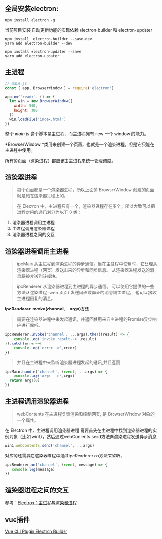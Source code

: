 ## 全局安装electron:

```
npm install electron -g
```

当前项目安装 自动更新功能的实现依赖 electron-builder 和 electron-updater

```
npm install  electron-builder --save-dev
yarn add electron-builder --dev

npm install electron-updater --save
yarn add electron-updater
```

## 主进程

```js
// main.js
const { app, BrowserWindow } = require('electron')

app.on('ready', () => {
  let win = new BrowserWindow({
    width: 500,
    height: 300
  })
  win.loadFile('index.html')
})
```

整个 *main.js* 这个脚本是主进程，而主进程拥有 new 一个 window 的能力。

*BrowserWindow *类用来创建一个页面，也就是一个渲染进程，但是它只能在主进程中使用。

所有的页面（渲染进程）都应该由主进程来统一管理调度。

## 渲染器进程

> 每个页面都是一个渲染器进程，所以上面的 BrowserWindow 创建的页面就是跑在渲染器进程上的。

> 在 Electron 中，主进程只有一个，渲染器进程存在多个，所以大致可以把进程之间的通讯划分为以下 3 类：

1. 渲染器进程调用主进程
2. 主进程调用渲染器进程
3. 渲染器进程之间的交互

## 渲染器进程调用主进程

> ipcMain 从主进程到渲染进程的异步通信。当在主进程中使用时，它处理从渲染器进程（网页）发送出来的异步和同步信息。 从渲染器进程发送的消息将被发送到该模块。

> ipcRenderer 从渲染器进程到主进程的异步通信。 可以使用它提供的一些方法从渲染进程 (web 页面) 发送同步或异步的消息到主进程。 也可以接收主进程回复的消息。

**ipcRenderer.invoke(channel, ...args)方法**

> 需要在渲染器进程中来发起通讯，并返回使用来自主进程的Promise异步响应进行解析。

```js
ipcRenderer.invoke('channel', ...args).then((result) => {
	console.log('invoke result-->',result)
}).catch(error=>{
	console.log('error-->',error)
})
```

> 并且在主进程中来监听渲染器进程发起的通讯,并且返回

```js
ipcMain.handle('channel', (event, ...args) => {
	console.log('args--->',args)
  return args[0]
})
```

## 主进程调用渲染器进程

> webContents 在主进程负责渲染和控制网页, 是 BrowserWindow 对象的一个属性。

在 Electron 中，主进程调用渲染器进程 需要首先在主进程中找到渲染器进程的实例对象（比如 win1），然后通过webContents.send方法向渲染进程发送异步消息

```js
win1.webContents.send('channel', ...args)
```

对应的还需要在渲染器进程中通过ipcRenderer.on方法来监听。

```js
ipcRenderer.on('channel', (event, message) => {
   console.log(message)  
})
```

## 渲染器进程之间的交互

参考：[Electron：主进程与渲染器进程](https://segmentfault.com/a/1190000021843332)

## vue插件

[Vue CLI Plugin Electron Builder ](https://nklayman.github.io/vue-cli-plugin-electron-builder/)
